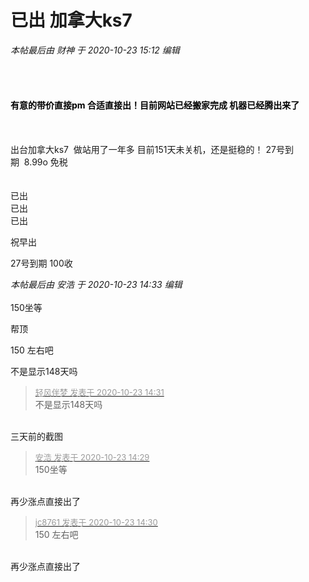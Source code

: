 # 已出 加拿大ks7


<i class="pstatus"> 本帖最后由 财神 于 2020-10-23 15:12 编辑 </i><br />
<br />
<img id="aimg_Mn9Q6" onclick="zoom(this, this.src, 0, 0, 0)" class="zoom" src="https://s1.ax1x.com/2020/10/19/0vTkse.png" onmouseover="img_onmouseoverfunc(this)" onload="thumbImg(this)" border="0" alt="" /><br />
<br />
<br />
<br />
<strong><font color="Black">有意的带价直接pm 合适直接出！目前网站已经搬家完成 机器已经腾出来了 </font></strong><br />
<br />
<br />
<br />
出台加拿大ks7&nbsp;&nbsp;做站用了一年多 目前151天未关机，还是挺稳的！ 27号到期&nbsp;&nbsp;8.99o 免税 <br />
<br />
<br />
已出<br />
已出<br />
已出

祝早出

27号到期 100收

<i class="pstatus"> 本帖最后由 安浩 于 2020-10-23 14:33 编辑 </i><br />
<br />
150坐等

帮顶

150 左右吧 

不是显示148天吗

<div class="quote"><blockquote><font size="2"><a href="https://www.hostloc.com/forum.php?mod=redirect&amp;goto=findpost&amp;pid=9341115&amp;ptid=757600" target="_blank"><font color="#999999">轻风伴梦 发表于 2020-10-23 14:31</font></a></font><br />
不是显示148天吗</blockquote></div><br />
三天前的截图

<div class="quote"><blockquote><font size="2"><a href="https://www.hostloc.com/forum.php?mod=redirect&amp;goto=findpost&amp;pid=9341101&amp;ptid=757600" target="_blank"><font color="#999999">安浩 发表于 2020-10-23 14:29</font></a></font><br />
150坐等</blockquote></div><br />
再少涨点直接出了<img src="static/image/smiley/default/cry.gif" smilieid="4" border="0" alt="" />

<div class="quote"><blockquote><font size="2"><a href="https://www.hostloc.com/forum.php?mod=redirect&amp;goto=findpost&amp;pid=9341108&amp;ptid=757600" target="_blank"><font color="#999999">jc8761 发表于 2020-10-23 14:30</font></a></font><br />
150 左右吧</blockquote></div><br />
再少涨点直接出了<img src="static/image/smiley/default/cry.gif" smilieid="4" border="0" alt="" />
